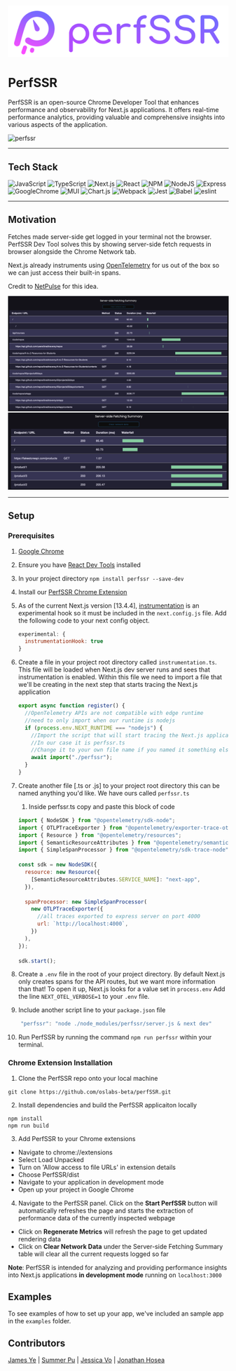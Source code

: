<p align="center">
    <img src="./extension/assets/perfssr_logo.png" alt="PerfSSR">
</p>

# PerfSSR

PerfSSR is an open-source Chrome Developer Tool that enhances performance and observability for Next.js applications. It offers real-time performance analytics, providing valuable and comprehensive insights into various aspects of the application.

![perfssr](./assets/devtool-sample.gif?raw=true "Title")

---

## Tech Stack

![JavaScript](https://img.shields.io/badge/javascript-%23323330.svg?style=for-the-badge&logo=javascript&logoColor=%23F7DF1E)
![TypeScript](https://img.shields.io/badge/TypeScript-007ACC?style=for-the-badge&logo=typescript&logoColor=white)
![Next.js](https://img.shields.io/badge/next.js-000000?style=for-the-badge&logo=nextdotjs&logoColor=white)
![React](https://img.shields.io/badge/React-20232A?style=for-the-badge&logo=react&logoColor=61DAFB)
![NPM](https://img.shields.io/badge/npm-CB3837?style=for-the-badge&logo=npm&logoColor=white)
![NodeJS](https://img.shields.io/badge/node.js-6DA55F?style=for-the-badge&logo=node.js&logoColor=white)
![Express](https://img.shields.io/badge/Express.js-000000?style=for-the-badge&logo=express&logoColor=white)
![GoogleChrome](https://img.shields.io/badge/Google_chrome-4285F4?style=for-the-badge&logo=Google-chrome&logoColor=white)
![MUI](https://img.shields.io/badge/Material%20UI-007FFF?style=for-the-badge&logo=mui&logoColor=white)
![Chart.js](https://img.shields.io/badge/Chart.js-FF6384?style=for-the-badge&logo=chartdotjs&logoColor=white)
![Webpack](https://img.shields.io/badge/webpack-%238DD6F9.svg?style=for-the-badge&logo=webpack&logoColor=black)
![Jest](https://img.shields.io/badge/-jest-%23C21325?style=for-the-badge&logo=jest&logoColor=white)
![Babel](https://img.shields.io/badge/Babel-F9DC3e?style=for-the-badge&logo=babel&logoColor=black)
![eslint](https://img.shields.io/badge/eslint-3A33D1?style=for-the-badge&logo=eslint&logoColor=white)

---

## Motivation

Fetches made server-side get logged in your terminal not the browser. PerfSSR Dev Tool solves this by showing server-side fetch requests in browser alongside the Chrome Network tab.

Next.js already instruments using [OpenTelemetry](https://nextjs.org/docs/app/building-your-application/optimizing/open-telemetry) for us out of the box so we can just access their built-in spans.

Credit to [NetPulse](https://github.com/oslabs-beta/NetPulse) for this idea.


![fetchrepo](./assets/repo-fetching.png?raw=true "repo fetching")
![fetchstore](./assets/store-fetching.png?raw=true "store fetching")


---

## Setup

### Prerequisites

1. [Google Chrome](https://www.google.com/chrome/)
2. Ensure you have [React Dev Tools](https://react.dev/learn/react-developer-tools) installed
3. In your project directory `npm install perfssr --save-dev`
4. Install our [PerfSSR Chrome Extension](#chrome-extension-installation)
5. As of the current Next.js version [13.4.4], [instrumentation](https://nextjs.org/docs/app/building-your-application/optimizing/instrumentation) is an experimental hook so it must be included in the `next.config.js` file. Add the following code to your next config object.

   ```javascript
   experimental: {
     instrumentationHook: true
   }
   ```

6. Create a file in your project root directory called `instrumentation.ts`. This file will be loaded when Next.js dev server runs and sees that instrumentation is enabled. Within this file we need to import a file that we'll be creating in the next step that starts tracing the Next.js application

   ```javascript
   export async function register() {
     //OpenTelemetry APIs are not compatible with edge runtime
     //need to only import when our runtime is nodejs
     if (process.env.NEXT_RUNTIME === "nodejs") {
       //Import the script that will start tracing the Next.js application
       //In our case it is perfssr.ts
       //Change it to your own file name if you named it something else
       await import("./perfssr");
     }
   }
   ```

7. Create another file [.ts or .js] to your project root directory this can be named anything you'd like. We have ours called `perfssr.ts`

   1. Inside perfssr.ts copy and paste this block of code

   ```javascript
   import { NodeSDK } from "@opentelemetry/sdk-node";
   import { OTLPTraceExporter } from "@opentelemetry/exporter-trace-otlp-http";
   import { Resource } from "@opentelemetry/resources";
   import { SemanticResourceAttributes } from "@opentelemetry/semantic-conventions";
   import { SimpleSpanProcessor } from "@opentelemetry/sdk-trace-node";

   const sdk = new NodeSDK({
     resource: new Resource({
       [SemanticResourceAttributes.SERVICE_NAME]: "next-app",
     }),

     spanProcessor: new SimpleSpanProcessor(
       new OTLPTraceExporter({
         //all traces exported to express server on port 4000
         url: `http://localhost:4000`,
       })
     ),
   });

   sdk.start();
   ```

8. Create a `.env` file in the root of your project directory. By default Next.js only creates spans for the API routes, but we want more information than that! To open it up, Next.js looks for a value set in `process.env` Add the line `NEXT_OTEL_VERBOSE=1` to your `.env` file.

9. Include another script line to your `package.json` file

```javascript
    "perfssr": "node ./node_modules/perfssr/server.js & next dev"
```

10. Run PerfSSR by running the command `npm run perfssr` within your terminal.

### Chrome Extension Installation

1. Clone the PerfSSR repo onto your local machine

```
git clone https://github.com/oslabs-beta/perfSSR.git
```

2. Install dependencies and build the PerfSSR applicaiton locally

```
npm install
npm run build
```

3. Add PerfSSR to your Chrome extensions

- Navigate to chrome://extensions
- Select Load Unpacked
- Turn on 'Allow access to file URLs' in extension details
- Choose PerfSSR/dist
- Navigate to your application in development mode
- Open up your project in Google Chrome

4. Navigate to the PerfSSR panel. Click on the **Start PerfSSR** button will automatically refreshes the page and starts the extraction of performance data of the currently inspected webpage

- Click on **Regenerate Metrics** will refresh the page to get updated rendering data
- Click on **Clear Network Data** under the Server-side Fetching Summary table will clear all the current requests logged so far

**Note**: PerfSSR is intended for analyzing and providing performance insights into Next.js applications **in development mode** running on `localhost:3000`

## Examples

To see examples of how to set up your app, we've included an sample app in the `examples` folder.

## Contributors

[James Ye](https://github.com/ye-james) | [Summer Pu](https://github.com/summep) | [Jessica Vo](https://github.com/jessicavo) | [Jonathan Hosea](https://github.com/jhosea92)
